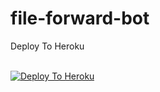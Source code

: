 # file-forward-bot



<summary>Deploy To Heroku</summary>
<p>
<br>
<a href="https://heroku.com/deploy?template=https://github.com/Sridhark01/Forward-bot-beta-new">
  <img src="https://www.herokucdn.com/deploy/button.svg" alt="Deploy To Heroku">
</a>
</p>


